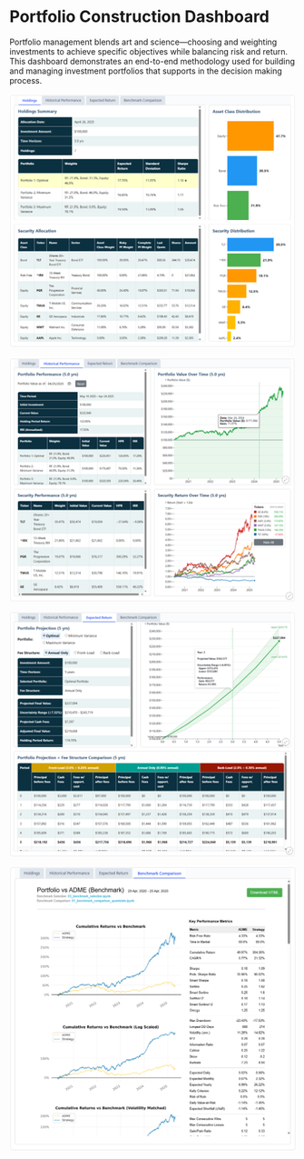 # Portfolio Construction Dashboard
Portfolio management blends art and science—choosing and weighting investments to achieve specific objectives while balancing risk and return. This dashboard demonstrates an end-to-end methodology used for building and managing investment portfolios that supports in the decision making process.

[<img src="img/portfolio/holdings.png" alt="Investment Portfolio Dashboard">](https://portfolio-management.renanperes.com/#portfolio)

[<img src="img/portfolio/historical_performance.png" alt="Investment Portfolio Dashboard">](https://portfolio-management.renanperes.com/#portfolio)

[<img src="img/portfolio/expected_return.png" alt="Investment Portfolio Dashboard">](https://portfolio-management.renanperes.com/#portfolio)

[<img src="img/portfolio/benchmark_comparison.png" alt="Investment Portfolio Dashboard">](https://portfolio-management.renanperes.com/#portfolio)
